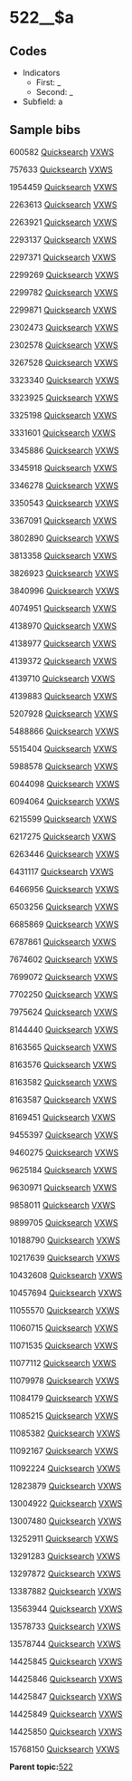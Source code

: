 # 522\_\_$a

## Codes

-   Indicators
    -   First: \_
    -   Second: \_
-   Subfield: a

## Sample bibs

600582 [Quicksearch](https://search.library.yale.edu/catalog/600582) [VXWS](http://prodorbis.library.yale.edu:7014/vxws/GetHoldingsService?bibId=600582)

757633 [Quicksearch](https://search.library.yale.edu/catalog/757633) [VXWS](http://prodorbis.library.yale.edu:7014/vxws/GetHoldingsService?bibId=757633)

1954459 [Quicksearch](https://search.library.yale.edu/catalog/1954459) [VXWS](http://prodorbis.library.yale.edu:7014/vxws/GetHoldingsService?bibId=1954459)

2263613 [Quicksearch](https://search.library.yale.edu/catalog/2263613) [VXWS](http://prodorbis.library.yale.edu:7014/vxws/GetHoldingsService?bibId=2263613)

2263921 [Quicksearch](https://search.library.yale.edu/catalog/2263921) [VXWS](http://prodorbis.library.yale.edu:7014/vxws/GetHoldingsService?bibId=2263921)

2293137 [Quicksearch](https://search.library.yale.edu/catalog/2293137) [VXWS](http://prodorbis.library.yale.edu:7014/vxws/GetHoldingsService?bibId=2293137)

2297371 [Quicksearch](https://search.library.yale.edu/catalog/2297371) [VXWS](http://prodorbis.library.yale.edu:7014/vxws/GetHoldingsService?bibId=2297371)

2299269 [Quicksearch](https://search.library.yale.edu/catalog/2299269) [VXWS](http://prodorbis.library.yale.edu:7014/vxws/GetHoldingsService?bibId=2299269)

2299782 [Quicksearch](https://search.library.yale.edu/catalog/2299782) [VXWS](http://prodorbis.library.yale.edu:7014/vxws/GetHoldingsService?bibId=2299782)

2299871 [Quicksearch](https://search.library.yale.edu/catalog/2299871) [VXWS](http://prodorbis.library.yale.edu:7014/vxws/GetHoldingsService?bibId=2299871)

2302473 [Quicksearch](https://search.library.yale.edu/catalog/2302473) [VXWS](http://prodorbis.library.yale.edu:7014/vxws/GetHoldingsService?bibId=2302473)

2302578 [Quicksearch](https://search.library.yale.edu/catalog/2302578) [VXWS](http://prodorbis.library.yale.edu:7014/vxws/GetHoldingsService?bibId=2302578)

3267528 [Quicksearch](https://search.library.yale.edu/catalog/3267528) [VXWS](http://prodorbis.library.yale.edu:7014/vxws/GetHoldingsService?bibId=3267528)

3323340 [Quicksearch](https://search.library.yale.edu/catalog/3323340) [VXWS](http://prodorbis.library.yale.edu:7014/vxws/GetHoldingsService?bibId=3323340)

3323925 [Quicksearch](https://search.library.yale.edu/catalog/3323925) [VXWS](http://prodorbis.library.yale.edu:7014/vxws/GetHoldingsService?bibId=3323925)

3325198 [Quicksearch](https://search.library.yale.edu/catalog/3325198) [VXWS](http://prodorbis.library.yale.edu:7014/vxws/GetHoldingsService?bibId=3325198)

3331601 [Quicksearch](https://search.library.yale.edu/catalog/3331601) [VXWS](http://prodorbis.library.yale.edu:7014/vxws/GetHoldingsService?bibId=3331601)

3345886 [Quicksearch](https://search.library.yale.edu/catalog/3345886) [VXWS](http://prodorbis.library.yale.edu:7014/vxws/GetHoldingsService?bibId=3345886)

3345918 [Quicksearch](https://search.library.yale.edu/catalog/3345918) [VXWS](http://prodorbis.library.yale.edu:7014/vxws/GetHoldingsService?bibId=3345918)

3346278 [Quicksearch](https://search.library.yale.edu/catalog/3346278) [VXWS](http://prodorbis.library.yale.edu:7014/vxws/GetHoldingsService?bibId=3346278)

3350543 [Quicksearch](https://search.library.yale.edu/catalog/3350543) [VXWS](http://prodorbis.library.yale.edu:7014/vxws/GetHoldingsService?bibId=3350543)

3367091 [Quicksearch](https://search.library.yale.edu/catalog/3367091) [VXWS](http://prodorbis.library.yale.edu:7014/vxws/GetHoldingsService?bibId=3367091)

3802890 [Quicksearch](https://search.library.yale.edu/catalog/3802890) [VXWS](http://prodorbis.library.yale.edu:7014/vxws/GetHoldingsService?bibId=3802890)

3813358 [Quicksearch](https://search.library.yale.edu/catalog/3813358) [VXWS](http://prodorbis.library.yale.edu:7014/vxws/GetHoldingsService?bibId=3813358)

3826923 [Quicksearch](https://search.library.yale.edu/catalog/3826923) [VXWS](http://prodorbis.library.yale.edu:7014/vxws/GetHoldingsService?bibId=3826923)

3840996 [Quicksearch](https://search.library.yale.edu/catalog/3840996) [VXWS](http://prodorbis.library.yale.edu:7014/vxws/GetHoldingsService?bibId=3840996)

4074951 [Quicksearch](https://search.library.yale.edu/catalog/4074951) [VXWS](http://prodorbis.library.yale.edu:7014/vxws/GetHoldingsService?bibId=4074951)

4138970 [Quicksearch](https://search.library.yale.edu/catalog/4138970) [VXWS](http://prodorbis.library.yale.edu:7014/vxws/GetHoldingsService?bibId=4138970)

4138977 [Quicksearch](https://search.library.yale.edu/catalog/4138977) [VXWS](http://prodorbis.library.yale.edu:7014/vxws/GetHoldingsService?bibId=4138977)

4139372 [Quicksearch](https://search.library.yale.edu/catalog/4139372) [VXWS](http://prodorbis.library.yale.edu:7014/vxws/GetHoldingsService?bibId=4139372)

4139710 [Quicksearch](https://search.library.yale.edu/catalog/4139710) [VXWS](http://prodorbis.library.yale.edu:7014/vxws/GetHoldingsService?bibId=4139710)

4139883 [Quicksearch](https://search.library.yale.edu/catalog/4139883) [VXWS](http://prodorbis.library.yale.edu:7014/vxws/GetHoldingsService?bibId=4139883)

5207928 [Quicksearch](https://search.library.yale.edu/catalog/5207928) [VXWS](http://prodorbis.library.yale.edu:7014/vxws/GetHoldingsService?bibId=5207928)

5488866 [Quicksearch](https://search.library.yale.edu/catalog/5488866) [VXWS](http://prodorbis.library.yale.edu:7014/vxws/GetHoldingsService?bibId=5488866)

5515404 [Quicksearch](https://search.library.yale.edu/catalog/5515404) [VXWS](http://prodorbis.library.yale.edu:7014/vxws/GetHoldingsService?bibId=5515404)

5988578 [Quicksearch](https://search.library.yale.edu/catalog/5988578) [VXWS](http://prodorbis.library.yale.edu:7014/vxws/GetHoldingsService?bibId=5988578)

6044098 [Quicksearch](https://search.library.yale.edu/catalog/6044098) [VXWS](http://prodorbis.library.yale.edu:7014/vxws/GetHoldingsService?bibId=6044098)

6094064 [Quicksearch](https://search.library.yale.edu/catalog/6094064) [VXWS](http://prodorbis.library.yale.edu:7014/vxws/GetHoldingsService?bibId=6094064)

6215599 [Quicksearch](https://search.library.yale.edu/catalog/6215599) [VXWS](http://prodorbis.library.yale.edu:7014/vxws/GetHoldingsService?bibId=6215599)

6217275 [Quicksearch](https://search.library.yale.edu/catalog/6217275) [VXWS](http://prodorbis.library.yale.edu:7014/vxws/GetHoldingsService?bibId=6217275)

6263446 [Quicksearch](https://search.library.yale.edu/catalog/6263446) [VXWS](http://prodorbis.library.yale.edu:7014/vxws/GetHoldingsService?bibId=6263446)

6431117 [Quicksearch](https://search.library.yale.edu/catalog/6431117) [VXWS](http://prodorbis.library.yale.edu:7014/vxws/GetHoldingsService?bibId=6431117)

6466956 [Quicksearch](https://search.library.yale.edu/catalog/6466956) [VXWS](http://prodorbis.library.yale.edu:7014/vxws/GetHoldingsService?bibId=6466956)

6503256 [Quicksearch](https://search.library.yale.edu/catalog/6503256) [VXWS](http://prodorbis.library.yale.edu:7014/vxws/GetHoldingsService?bibId=6503256)

6685869 [Quicksearch](https://search.library.yale.edu/catalog/6685869) [VXWS](http://prodorbis.library.yale.edu:7014/vxws/GetHoldingsService?bibId=6685869)

6787861 [Quicksearch](https://search.library.yale.edu/catalog/6787861) [VXWS](http://prodorbis.library.yale.edu:7014/vxws/GetHoldingsService?bibId=6787861)

7674602 [Quicksearch](https://search.library.yale.edu/catalog/7674602) [VXWS](http://prodorbis.library.yale.edu:7014/vxws/GetHoldingsService?bibId=7674602)

7699072 [Quicksearch](https://search.library.yale.edu/catalog/7699072) [VXWS](http://prodorbis.library.yale.edu:7014/vxws/GetHoldingsService?bibId=7699072)

7702250 [Quicksearch](https://search.library.yale.edu/catalog/7702250) [VXWS](http://prodorbis.library.yale.edu:7014/vxws/GetHoldingsService?bibId=7702250)

7975624 [Quicksearch](https://search.library.yale.edu/catalog/7975624) [VXWS](http://prodorbis.library.yale.edu:7014/vxws/GetHoldingsService?bibId=7975624)

8144440 [Quicksearch](https://search.library.yale.edu/catalog/8144440) [VXWS](http://prodorbis.library.yale.edu:7014/vxws/GetHoldingsService?bibId=8144440)

8163565 [Quicksearch](https://search.library.yale.edu/catalog/8163565) [VXWS](http://prodorbis.library.yale.edu:7014/vxws/GetHoldingsService?bibId=8163565)

8163576 [Quicksearch](https://search.library.yale.edu/catalog/8163576) [VXWS](http://prodorbis.library.yale.edu:7014/vxws/GetHoldingsService?bibId=8163576)

8163582 [Quicksearch](https://search.library.yale.edu/catalog/8163582) [VXWS](http://prodorbis.library.yale.edu:7014/vxws/GetHoldingsService?bibId=8163582)

8163587 [Quicksearch](https://search.library.yale.edu/catalog/8163587) [VXWS](http://prodorbis.library.yale.edu:7014/vxws/GetHoldingsService?bibId=8163587)

8169451 [Quicksearch](https://search.library.yale.edu/catalog/8169451) [VXWS](http://prodorbis.library.yale.edu:7014/vxws/GetHoldingsService?bibId=8169451)

9455397 [Quicksearch](https://search.library.yale.edu/catalog/9455397) [VXWS](http://prodorbis.library.yale.edu:7014/vxws/GetHoldingsService?bibId=9455397)

9460275 [Quicksearch](https://search.library.yale.edu/catalog/9460275) [VXWS](http://prodorbis.library.yale.edu:7014/vxws/GetHoldingsService?bibId=9460275)

9625184 [Quicksearch](https://search.library.yale.edu/catalog/9625184) [VXWS](http://prodorbis.library.yale.edu:7014/vxws/GetHoldingsService?bibId=9625184)

9630971 [Quicksearch](https://search.library.yale.edu/catalog/9630971) [VXWS](http://prodorbis.library.yale.edu:7014/vxws/GetHoldingsService?bibId=9630971)

9858011 [Quicksearch](https://search.library.yale.edu/catalog/9858011) [VXWS](http://prodorbis.library.yale.edu:7014/vxws/GetHoldingsService?bibId=9858011)

9899705 [Quicksearch](https://search.library.yale.edu/catalog/9899705) [VXWS](http://prodorbis.library.yale.edu:7014/vxws/GetHoldingsService?bibId=9899705)

10188790 [Quicksearch](https://search.library.yale.edu/catalog/10188790) [VXWS](http://prodorbis.library.yale.edu:7014/vxws/GetHoldingsService?bibId=10188790)

10217639 [Quicksearch](https://search.library.yale.edu/catalog/10217639) [VXWS](http://prodorbis.library.yale.edu:7014/vxws/GetHoldingsService?bibId=10217639)

10432608 [Quicksearch](https://search.library.yale.edu/catalog/10432608) [VXWS](http://prodorbis.library.yale.edu:7014/vxws/GetHoldingsService?bibId=10432608)

10457694 [Quicksearch](https://search.library.yale.edu/catalog/10457694) [VXWS](http://prodorbis.library.yale.edu:7014/vxws/GetHoldingsService?bibId=10457694)

11055570 [Quicksearch](https://search.library.yale.edu/catalog/11055570) [VXWS](http://prodorbis.library.yale.edu:7014/vxws/GetHoldingsService?bibId=11055570)

11060715 [Quicksearch](https://search.library.yale.edu/catalog/11060715) [VXWS](http://prodorbis.library.yale.edu:7014/vxws/GetHoldingsService?bibId=11060715)

11071535 [Quicksearch](https://search.library.yale.edu/catalog/11071535) [VXWS](http://prodorbis.library.yale.edu:7014/vxws/GetHoldingsService?bibId=11071535)

11077112 [Quicksearch](https://search.library.yale.edu/catalog/11077112) [VXWS](http://prodorbis.library.yale.edu:7014/vxws/GetHoldingsService?bibId=11077112)

11079978 [Quicksearch](https://search.library.yale.edu/catalog/11079978) [VXWS](http://prodorbis.library.yale.edu:7014/vxws/GetHoldingsService?bibId=11079978)

11084179 [Quicksearch](https://search.library.yale.edu/catalog/11084179) [VXWS](http://prodorbis.library.yale.edu:7014/vxws/GetHoldingsService?bibId=11084179)

11085215 [Quicksearch](https://search.library.yale.edu/catalog/11085215) [VXWS](http://prodorbis.library.yale.edu:7014/vxws/GetHoldingsService?bibId=11085215)

11085382 [Quicksearch](https://search.library.yale.edu/catalog/11085382) [VXWS](http://prodorbis.library.yale.edu:7014/vxws/GetHoldingsService?bibId=11085382)

11092167 [Quicksearch](https://search.library.yale.edu/catalog/11092167) [VXWS](http://prodorbis.library.yale.edu:7014/vxws/GetHoldingsService?bibId=11092167)

11092224 [Quicksearch](https://search.library.yale.edu/catalog/11092224) [VXWS](http://prodorbis.library.yale.edu:7014/vxws/GetHoldingsService?bibId=11092224)

12823879 [Quicksearch](https://search.library.yale.edu/catalog/12823879) [VXWS](http://prodorbis.library.yale.edu:7014/vxws/GetHoldingsService?bibId=12823879)

13004922 [Quicksearch](https://search.library.yale.edu/catalog/13004922) [VXWS](http://prodorbis.library.yale.edu:7014/vxws/GetHoldingsService?bibId=13004922)

13007480 [Quicksearch](https://search.library.yale.edu/catalog/13007480) [VXWS](http://prodorbis.library.yale.edu:7014/vxws/GetHoldingsService?bibId=13007480)

13252911 [Quicksearch](https://search.library.yale.edu/catalog/13252911) [VXWS](http://prodorbis.library.yale.edu:7014/vxws/GetHoldingsService?bibId=13252911)

13291283 [Quicksearch](https://search.library.yale.edu/catalog/13291283) [VXWS](http://prodorbis.library.yale.edu:7014/vxws/GetHoldingsService?bibId=13291283)

13297872 [Quicksearch](https://search.library.yale.edu/catalog/13297872) [VXWS](http://prodorbis.library.yale.edu:7014/vxws/GetHoldingsService?bibId=13297872)

13387882 [Quicksearch](https://search.library.yale.edu/catalog/13387882) [VXWS](http://prodorbis.library.yale.edu:7014/vxws/GetHoldingsService?bibId=13387882)

13563944 [Quicksearch](https://search.library.yale.edu/catalog/13563944) [VXWS](http://prodorbis.library.yale.edu:7014/vxws/GetHoldingsService?bibId=13563944)

13578733 [Quicksearch](https://search.library.yale.edu/catalog/13578733) [VXWS](http://prodorbis.library.yale.edu:7014/vxws/GetHoldingsService?bibId=13578733)

13578744 [Quicksearch](https://search.library.yale.edu/catalog/13578744) [VXWS](http://prodorbis.library.yale.edu:7014/vxws/GetHoldingsService?bibId=13578744)

14425845 [Quicksearch](https://search.library.yale.edu/catalog/14425845) [VXWS](http://prodorbis.library.yale.edu:7014/vxws/GetHoldingsService?bibId=14425845)

14425846 [Quicksearch](https://search.library.yale.edu/catalog/14425846) [VXWS](http://prodorbis.library.yale.edu:7014/vxws/GetHoldingsService?bibId=14425846)

14425847 [Quicksearch](https://search.library.yale.edu/catalog/14425847) [VXWS](http://prodorbis.library.yale.edu:7014/vxws/GetHoldingsService?bibId=14425847)

14425849 [Quicksearch](https://search.library.yale.edu/catalog/14425849) [VXWS](http://prodorbis.library.yale.edu:7014/vxws/GetHoldingsService?bibId=14425849)

14425850 [Quicksearch](https://search.library.yale.edu/catalog/14425850) [VXWS](http://prodorbis.library.yale.edu:7014/vxws/GetHoldingsService?bibId=14425850)

15768150 [Quicksearch](https://search.library.yale.edu/catalog/15768150) [VXWS](http://prodorbis.library.yale.edu:7014/vxws/GetHoldingsService?bibId=15768150)

**Parent topic:**[522](../../tags/522/522.md)

